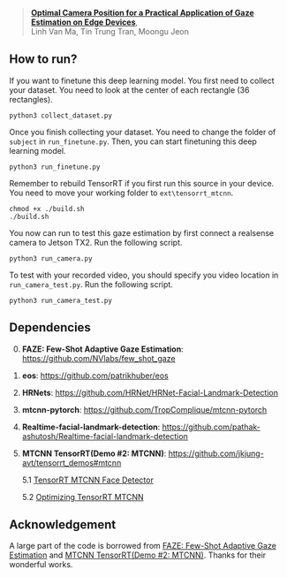 > [**Optimal Camera Position for a Practical Application of Gaze Estimation on Edge Devices**](),            
> Linh Van Ma, Tin Trung Tran, Moongu Jeon

## How to run?
If you want to finetune this deep learning model. You first need to collect your dataset.
You need to look at the center of each rectangle (36 rectangles). 

    python3 collect_dataset.py
    
Once you finish collecting your dataset. You need to change the folder of `subject` in `run_finetune.py`.
Then, you can start finetuning this deep learning model.

    python3 run_finetune.py

Remember to rebuild TensorRT if you first run this source in your device. You need to move your working folder to `ext\tensorrt_mtcnn`.
    
    chmod +x ./build.sh
    ./build.sh
    
You now can run to test this gaze estimation by first connect a realsense camera to Jetson TX2.
Run the following script.

    python3 run_camera.py

To test with your recorded video, you should specify you video location in `run_camera_test.py`.
Run the following script.

    python3 run_camera_test.py


## Dependencies
0. **FAZE: Few-Shot Adaptive Gaze Estimation**: https://github.com/NVlabs/few_shot_gaze
1. **eos**: https://github.com/patrikhuber/eos
2. **HRNets**: https://github.com/HRNet/HRNet-Facial-Landmark-Detection
3. **mtcnn-pytorch**: https://github.com/TropComplique/mtcnn-pytorch
4. **Realtime-facial-landmark-detection**: https://github.com/pathak-ashutosh/Realtime-facial-landmark-detection
5. **MTCNN TensorRT(Demo #2: MTCNN)**: https://github.com/jkjung-avt/tensorrt_demos#mtcnn
    
    5.1 [TensorRT MTCNN Face Detector](https://jkjung-avt.github.io/tensorrt-mtcnn/)
    
    5.2 [Optimizing TensorRT MTCNN](https://jkjung-avt.github.io/optimize-mtcnn/)

## Acknowledgement
A large part of the code is borrowed from [FAZE: Few-Shot Adaptive Gaze Estimation](https://github.com/NVlabs/few_shot_gaze) and [MTCNN TensorRT(Demo #2: MTCNN)](https://github.com/jkjung-avt/tensorrt_demos#mtcnn). Thanks for their wonderful works.
